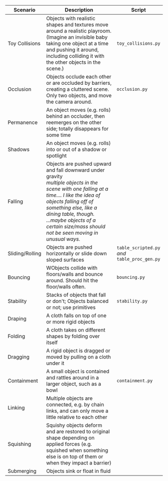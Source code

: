 | Scenario        | Description                                                  | Script                                              |
| --------------- | ------------------------------------------------------------ | --------------------------------------------------- |
| Toy Collisions  | Objects with realistic shapes and textures move around a realistic playroom. (Imagine an invisible baby taking one object at a time and pushing it around, including colliding it with the other objects in the scene.) | `toy_collisions.py`                                 |
| Occlusion       | Objects occlude each other or are occluded by barriers, creating a cluttered scene.<br />Only two objects, and move the camera around. | `occlusion.py`                                      |
| Permanence      | An object moves (e.g. rolls) behind an occluder, then reemerges on the other side; totally disappears for some time |                                                     |
| Shadows         | An object moves (e.g. rolls) into or out of a shadow or spotlight |                                                     |
| Falling         | Objects are pushed upward and fall downward under gravity<br>*multiple objects in the scene with one falling at a time.... I like the idea of objects falling off of something else, like a dining table, though. ...maybe objects of a certain size/mass should not be seen moving in unusual ways.* |                                                     |
| Sliding/Rolling | Objects are pushed horizontally or slide down sloped surfaces | `table_scripted.py`<br>*and*<br>`table_proc_gen.py` |
| Bouncing        | WObjects collide with floors/walls and bounce around. Should hit the floor/walls often. | `bouncing.py`                                       |
| Stability       | Stacks of objects that fall or don't; Objects balanced or not; use primitives | `stability.py`                                      |
| Draping         | A cloth falls on top of one or more rigid objects            |                                                     |
| Folding         | A cloth takes on different shapes by folding over itself     |                                                     |
| Dragging        | A rigid object is dragged or moved by pulling on a cloth under it |                                                     |
| Containment     | A small object is contained and rattles around in a larger object, such as a bowl | `containment.py`                                    |
| Linking         | Multiple objects are connected, e.g. by chain links, and can only move a little relative to each other |                                                     |
| Squishing       | Squishy objects deform and are restored to original shape depending on applied forces (e.g. squished when something else is on top of them or when they impact a barrier) |                                                     |
| Submerging      | Objects sink or float in fluid                               |                                                     |

